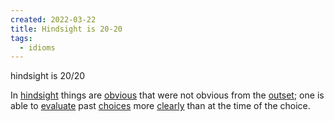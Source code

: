 ```yaml
---
created: 2022-03-22
title: Hindsight is 20-20
tags:
  - idioms
---
```


hindsight is 20/20

In [hindsight](https://en.wiktionary.org/wiki/hindsight "hindsight") things are [obvious](https://en.wiktionary.org/wiki/obvious "obvious") that were not obvious from the [outset](https://en.wiktionary.org/wiki/outset "outset"); one is able to [evaluate](https://en.wiktionary.org/wiki/evaluate "evaluate") past [choices](https://en.wiktionary.org/wiki/choice "choice") more [clearly](https://en.wiktionary.org/wiki/clearly "clearly") than at the time of the choice.